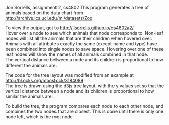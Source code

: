 Jon Sorrells, assignment 2, cs4802
This program generates a tree of animals based on the data chart from http://archive.ics.uci.edu/ml/datasets/Zoo  

To view the output, got to http://jlsorrells.github.io/cs4802a2/  
Hover over a node to see which animals that node corresponds to.  Non-leaf nodes will list all the animals that are their children when hovered over.  
Animals with all attributes exactly the same (except name and type) have been combined into single nodes to save space.  Hovering over one of these leaf nodes will show the names of all animals combined in that node.  
The vertical distance between a node and its children is proportional to how different the animals are.  

The code for the tree layout was modified from an example at http://bl.ocks.org/mbostock/3184089  
The tree is drawn using the d3js tree layout, with the y values set so that the vertical distance between a node and its children is proportional to how similar the animals are.   

To build the tree, the program compares each node to each other node, and combines the two nodes that are closest.  This is done until there is only one node left, which is the root node.  

